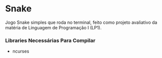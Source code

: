 # Snake

Jogo Snake simples que roda no terminal, feito como projeto avaliativo da matéria de Linguagem de Programação I (LP1).

### Libraries Necessárias Para Compilar
- ncurses
